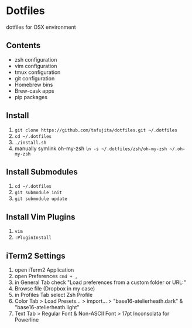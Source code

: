 # Dotfiles

dotfiles for OSX environment

## Contents

+ zsh configuration
+ vim configuration
+ tmux configuration
+ git configuration
+ Homebrew bins
+ Brew-cask apps
+ pip packages


## Install

1. `git clone https://github.com/tafujita/dotfiles.git ~/.dotfiles`
2. `cd ~/.dotfiles`
3. `./install.sh`
4. manually symlink oh-my-zsh `ln -s ~/.dotfiles/zsh/oh-my-zsh ~/.oh-my-zsh`
 

## Install Submodules

1. `cd ~/.dotfiles`
2. `git submodule init`
3. `git submodule update`


## Install Vim Plugins

1. `vim`
2. `:PluginInstall`


## iTerm2 Settings

1. open iTerm2 Application
2. open Preferences `cmd + ,`
3. in General Tab check "Load preferences from a custom folder or URL:"
4. Browse file (Dropbox in my case)
5. in Profiles Tab select Zsh Profile
6. Color Tab > Load Presets... > import... > "base16-atelierheath.dark" & "base16-atelierheath.light"
7. Text Tab > Regular Font & Non-ASCII Font > 17pt Inconsolata for Powerline

